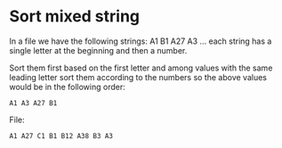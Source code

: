 # Sort mixed string


In a file we have the following strings: A1 B1 A27 A3 ... each string has a single letter at the beginning and then a number.

Sort them first based on the first letter and among values with the same leading letter sort them according to the numbers so the above values would be in the following order:

```
A1 A3 A27 B1
```

File:

```
A1 A27 C1 B1 B12 A38 B3 A3
```

